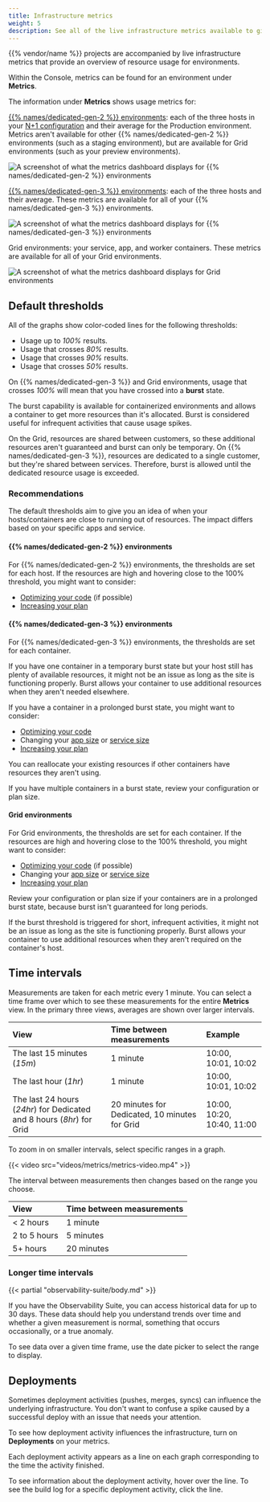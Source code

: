 ```yaml
---
title: Infrastructure metrics
weight: 5
description: See all of the live infrastructure metrics available to give you an overview of resource usage.
---
```


{{% vendor/name %}} projects are accompanied by live infrastructure metrics that provide an overview of resource usage for environments.

Within the Console, metrics can be found for an environment under **Metrics**.

The information under **Metrics** shows usage metrics for:

[{{% names/dedicated-gen-2 %}} environments](/dedicated-environments/dedicated-gen-2/overview/_index.md):
each of the three hosts in your [N+1 configuration](/dedicated-environments/dedicated-gen-2/overview.md)
and their average for the Production environment.
Metrics aren't available for other {{% names/dedicated-gen-2 %}} environments (such as a staging environment),
but are available for Grid environments (such as your preview environments).

![A screenshot of what the metrics dashboard displays for {{% names/dedicated-gen-2 %}} environments](/images/metrics/dg2-dashboard.png "0.45")

[{{% names/dedicated-gen-3 %}} environments](/dedicated-environments/dedicated-gen-3/_index.md): each of the three hosts and their average.
These metrics are available for all of your {{% names/dedicated-gen-3 %}} environments.

![A screenshot of what the metrics dashboard displays for {{% names/dedicated-gen-3 %}} environments](/images/metrics/dg3-dashboard.png "0.45")

Grid environments: your service, app, and worker containers.
These metrics are available for all of your Grid environments.

![A screenshot of what the metrics dashboard displays for Grid environments](/images/metrics/grid-metrics-RAM.png "0.45")

## Default thresholds

All of the graphs show color-coded lines for the following thresholds:

- Usage up to _100%_ results.
- Usage that crosses _80%_ results.
- Usage that crosses _90%_ results.
- Usage that crosses _50%_ results.

On {{% names/dedicated-gen-3 %}} and Grid environments, usage that crosses _100%_ will mean that you have crossed into a **burst** state.

The burst capability is available for containerized environments and allows a container to get more resources than it's allocated. Burst is considered useful for infrequent activities that cause usage spikes.

On the Grid, resources are shared between customers, so these additional resources aren't guaranteed and burst can only be temporary. On {{% names/dedicated-gen-3 %}}, resources are dedicated to a single customer, but they're shared between services. Therefore, burst is allowed until the dedicated resource usage is exceeded.

### Recommendations

The default thresholds aim to give you an idea of when your hosts/containers are close to running out of resources. The impact differs based on your specific apps and service.

#### {{% names/dedicated-gen-2 %}} environments

For {{% names/dedicated-gen-2 %}} environments, the thresholds are set for each host.
If the resources are high and hovering close to the 100% threshold,
you might want to consider:

* [Optimizing your code](/increase-observability/_index.md) (if possible)
* [Increasing your plan](/administration/pricing/_index.md)

#### {{% names/dedicated-gen-3 %}} environments

For {{% names/dedicated-gen-3 %}} environments, the thresholds are set for each container.

If you have one container in a temporary burst state but your host still has plenty of available resources, it might not be an issue as long as the site is functioning properly. Burst allows your container to use additional resources when they aren't needed elsewhere.

If you have a container in a prolonged burst state, you might want to consider:

* [Optimizing your code](/increase-observability/_index.md)
* Changing your [app size](/create-apps/app-reference/single-runtime-image.md#sizes)
  or [service size](/add-services/_index.md#size)
* [Increasing your plan](/administration/pricing/_index.md)

You can reallocate your existing resources if other containers have resources they aren't using.

If you have multiple containers in a burst state, review your configuration or plan size.

#### Grid environments

For Grid environments, the thresholds are set for each container.
If the resources are high and hovering close to the 100% threshold,
you might want to consider:

* [Optimizing your code](/increase-observability/_index.md) (if possible)
* Changing your [app size](/create-apps/app-reference/single-runtime-image.md#sizes)
  or [service size](/add-services/_index.md#size)
* [Increasing your plan](/administration/pricing/_index.md)

Review your configuration or plan size if your containers are in a prolonged burst
state, because burst isn't guaranteed for long periods.

If the burst threshold is triggered for short, infrequent activities,
it might not be an issue as long as the site is functioning properly.
Burst allows your container to use additional resources when they aren't required on the container's host.

## Time intervals

Measurements are taken for each metric every 1 minute.
You can select a time frame over which to see these measurements for the entire **Metrics** view.
In the primary three views, averages are shown over larger intervals.

| View                                                                  | Time between measurements                     | Example                      |
| :-------------------------------------------------------------------- | :-------------------------------------------- | :--------------------------- |
| The last 15 minutes (*15m*)                                           | 1 minute                                      | 10:00, 10:01, 10:02          |
| The last hour (*1hr*)                                                 | 1 minute                                      | 10:00, 10:01, 10:02          |
| The last 24 hours (*24hr*) for Dedicated and 8 hours (*8hr*) for Grid | 20 minutes for Dedicated, 10 minutes for Grid | 10:00, 10:20, 10:40, 11:00   |

To zoom in on smaller intervals, select specific ranges in a graph.

{{< video src="videos/metrics/metrics-video.mp4" >}}

The interval between measurements then changes based on the range you choose.

| View         | Time between measurements |
| :----------- | :------------------------ |
| < 2 hours    | 1 minute                  |
| 2 to 5 hours | 5 minutes                 |
| 5+ hours     | 20 minutes                |

### Longer time intervals

{{< partial "observability-suite/body.md" >}}

If you have the Observability Suite, you can access historical data for up to 30 days.
These data should help you understand trends over time
and whether a given measurement is normal, something that occurs occasionally, or a true anomaly.

To see data over a given time frame, use the date picker to select the range to display.

## Deployments

Sometimes deployment activities (pushes, merges, syncs) can influence the underlying infrastructure.
You don't want to confuse a spike caused by a successful deploy with an issue that needs your attention.

To see how deployment activity influences the infrastructure, turn on **Deployments** on your metrics.

Each deployment activity appears as a line on each graph corresponding to the time the activity finished.

To see information about the deployment activity, hover over the line.
To see the build log for a specific deployment activity, click the line.
